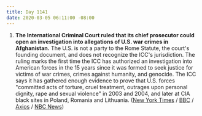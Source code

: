 ```yaml
---
title: Day 1141
date: 2020-03-05 06:11:00 -08:00
---
```


1. **The International Criminal Court ruled that its chief prosecutor could open an investigation into allegations of U.S. war crimes in Afghanistan.** The U.S. is not a party to the Rome Statute, the court's founding document, and does not recognize the ICC's jurisdiction. The ruling marks the first time the ICC has authorized an investigation into American forces in the 15 years since it was formed to seek justice for victims of war crimes, crimes against humanity, and genocide. The ICC says it has gathered enough evidence to prove that U.S. forces "committed acts of torture, cruel treatment, outrages upon personal dignity, rape and sexual violence" in 2003 and 2004, and later at CIA black sites in Poland, Romania and Lithuania. ([New York Times](https://www.nytimes.com/2020/03/05/world/europe/afghanistan-war-crimes-icc.html) / [BBC](https://www.bbc.com/news/world-asia-51751717) / [Axios](https://www.axios.com/international-criminal-court-afghanistan-war-crimes-66174abf-c141-4a01-9c01-126f82a2f58a.html) / [NBC News](https://www.nbcnews.com/news/world/icc-approves-probe-u-s-personnel-alleged-war-crimes-afghanistan-n1150276))